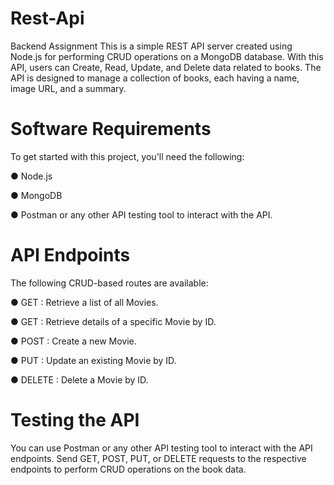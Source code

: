 # Rest-Api
Backend Assignment
This is a simple REST API server created using Node.js for performing CRUD operations on a MongoDB database. With this API, users can Create, Read, Update, and Delete data related to books. The API is designed to manage a collection of books, each having a name, image URL, and a summary.

# Software Requirements
To get started with this project, you'll need the following:

● Node.js 

● MongoDB

● Postman or any other API testing tool to interact with the API.

# API Endpoints
The following CRUD-based routes are available:

● GET : Retrieve a list of all Movies.

● GET : Retrieve details of a specific Movie by ID.

● POST : Create a new Movie.

● PUT : Update an existing Movie by ID.

● DELETE : Delete a Movie by ID.

# Testing the API
You can use Postman or any other API testing tool to interact with the API endpoints.
Send GET, POST, PUT, or DELETE requests to the respective endpoints to perform CRUD operations on the book data.

